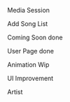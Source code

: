 Media Session

Add Song List

Coming Soon		done

User Page			done

Animation			Wip

UI Improvement

Artist